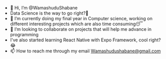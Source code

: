 - 👋 Hi, I’m @WamashuduShabane
- Data Science is the way to go right?👀
- 🌱 I’m currently doing my final year in Computer science, working on different interesting projects which are also time consuming😴
- 💞️ I’m looking to collaborate on projects that will help me advance in programming
- I've also started learning React Native with Expo Framework, cool right?😂
- 📫 How to reach me through my email Wamashudushabane@gmail.com 

<!---
WamashuduShabane/WamashuduShabane is a ✨ special ✨ repository because its `README.md` (this file) appears on your GitHub profile.
You can click the Preview link to take a look at your changes.
--->
